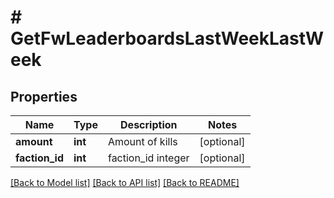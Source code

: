 # # GetFwLeaderboardsLastWeekLastWeek

## Properties

Name | Type | Description | Notes
------------ | ------------- | ------------- | -------------
**amount** | **int** | Amount of kills | [optional]
**faction_id** | **int** | faction_id integer | [optional]

[[Back to Model list]](../../README.md#models) [[Back to API list]](../../README.md#endpoints) [[Back to README]](../../README.md)
